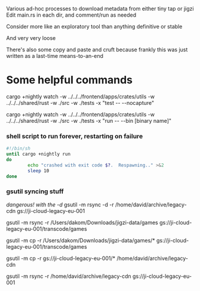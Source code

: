 Various ad-hoc processes to download metadata from either tiny tap or jigzi
Edit main.rs in each dir, and comment/run as needed

Consider more like an exploratory tool than anything definitive or stable

And very very loose

There's also some copy and paste and cruft because frankly this was just written as a last-time means-to-an-end 


# Some helpful commands
cargo +nightly watch -w ../../../frontend/apps/crates/utils -w ../../../shared/rust -w ./src -w ./tests -x "test -- --nocapture"

cargo +nightly watch -w ../../../frontend/apps/crates/utils -w ../../../shared/rust -w ./src -w ./tests -x "run -- --bin [binary name]"

### shell script to run forever, restarting on failure
```sh
#!/bin/sh
until cargo +nightly run
do
        echo "crashed with exit code $?.  Respawning.." >&2
        sleep 10
done
```

### gsutil syncing stuff 
_dangerous! with the -d_
gsutil -m rsync -d -r /home/david/archive/legacy-cdn gs://ji-cloud-legacy-eu-001

gsutil -m rsync -r /Users/dakom/Downloads/jigzi-data/games gs://ji-cloud-legacy-eu-001/transcode/games

gsutil -m cp -r /Users/dakom/Downloads/jigzi-data/games/* gs://ji-cloud-legacy-eu-001/transcode/games

gsutil -m cp -r gs://ji-cloud-legacy-eu-001/* /home/david/archive/legacy-cdn

gsutil -m rsync -r /home/david/archive/legacy-cdn gs://ji-cloud-legacy-eu-001